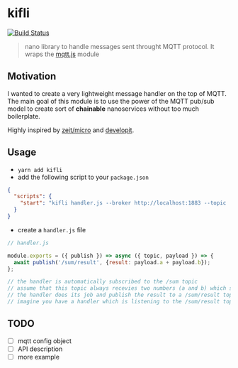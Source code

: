 # kifli

[![Build Status](https://travis-ci.org/balazs4/kifli.svg?branch=master)](https://travis-ci.org/balazs4/kifli)

> nano library to handle messages sent throught MQTT protocol. It wraps the [mqtt.js](https://github.com/mqttjs/MQTT.js) module

## Motivation

I wanted to create a very lightweight message handler on the top of MQTT.
The main goal of this module is to use the power of the MQTT pub/sub model to create sort of **chainable** nanoservices without too much boilerplate.

Highly inspired by [zeit/micro](https://github.com/zeit/micro) and [developit](https://github.com/developit).


## Usage

+ ``yarn add kifli``
+ add the following script to your ``package.json``

````json
{
  "scripts": {
    "start": "kifli handler.js --broker http://localhost:1883 --topic '/sum' "
  }
}
````

+ create a ``handler.js`` file

````javascript
// handler.js

module.exports = ({ publish }) => async ({ topic, payload }) => {
  await publish('/sum/result', {result: payload.a + payload.b});
};

// the handler is automatically subscribed to the /sum topic
// assume that this topic always recevies two numbers (a and b) which shall be sumed
// the handler does its job and publish the result to a /sum/result topic
// imagine you have a handler which is listening to the /sum/result topic...

````


## TODO

+ [ ] mqtt config object
+ [ ] API description
+ [ ] more example
